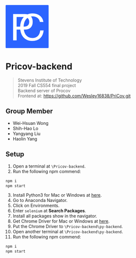 <img src="./favicon@2x.png" title="FVCproductions" alt="FVCproductions">

# Pricov-backend
> Stevens Institute of Technology  
> 2019 Fall CS554 final project  
> Backend server of Procov  
> Frontend at: https://github.com/Wesley16838/PriCov.git

## Group Member
- Wei-Hsuan Wong
- Shih-Hao Lo
- Yangyang Liu
- Haolin Yang

## Setup

1. Open a terminal at `\Pricov-backend`.
2. Run the following npm commend:
```
npm i
npm start
```
3. Install Python3 for Mac or Windows at <a href="https://www.anaconda.com/distribution/#download-section" target="_blank">here</a>.
4. Go to Anaconda Navigator.
5. Click on Environments.
6. Enter `selenium` at **Search Packages**.
7. Install all packages show in the navigator.
8. Get Chrome Driver for Mac or Windows at <a href="https://chromedriver.chromium.org/downloads" target="_blank">here</a>.
9.  Put the Chrome Driver to `\Pricov-backend\py-backend`.
10. Open another terminal at `\Pricov-backend\py-backend`.
11. Run the following npm commend:
```
npm i
npm start
```
